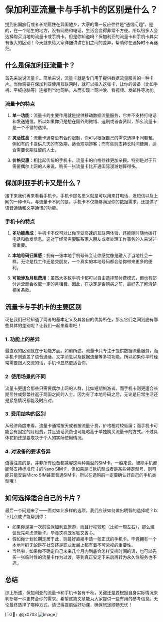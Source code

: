 # 保加利亚流量卡与手机卡的区别是什么？

提到出国旅行或者长期居住在异国他乡，大家的第一反应往往是“通信问题”。是的，在一个陌生的地方，没有网络和电话，生活会变得非常不方便。所以很多人会选择购买当地的流量卡或手机卡。但是你知道吗？保加利亚的流量卡和手机卡其实有很大的区别！今天就来给大家详细讲讲它们之间的差异，帮助你在选择时不再迷茫。

## 什么是保加利亚流量卡？

首先来说说流量卡。简单来说，流量卡就是专门用于提供数据流量服务的一种卡片。当你需要在保加利亚使用互联网时，就可以插入这张卡，让你的设备（比如手机、平板电脑等）连接到当地网络，从而实现上网冲浪、看视频、发邮件等功能。

### 流量卡的特点

1. **单一功能**：流量卡的主要作用就是提供移动数据流量服务，它并不支持打电话和发送短信。所以如果你只是想在国外刷微博、追剧或者查资料，那么流量卡是一个不错的选择。
   
2. **灵活性高**：流量卡通常没有合约限制，你可以根据自己的需求选择不同套餐。例如有的卡提供几天的有效期，适合短期游客；而有些则支持长时间使用，适合需要长期驻留的人士。

3. **价格实惠**：相比起传统的手机卡，流量卡的价格往往更加亲民。特别是对于只需要偶尔上网的人来说，购买一张流量卡比开通国际漫游划算得多。

## 保加利亚手机卡又是什么？

接下来我们再来看看手机卡。手机卡顾名思义就是可以用来打电话、发短信以及上网的一种卡片。与流量卡不同的是，手机卡不仅能够满足你的数据需求，还提供了语音通话和文字通讯的功能。

### 手机卡的特点

1. **多功能集成**：手机卡不仅可以让你享受高速的互联网体验，还能随时随地拨打电话和收发信息。这对于经常需要联系家人朋友或者处理工作事务的人来说非常重要。

2. **本地号码归属感**：拥有一张本地手机号码会让你感觉像是融入了当地社会一样。无论是找工作还是交朋友，一个真实的本地号码都会给你带来更多的便利。

3. **可能涉及月租费用**：虽然大多数手机卡都可以自由选择预付费模式，但也有部分运营商会收取一定的月租费。因此，在决定是否购买之前，最好先了解清楚相关条款。

## 流量卡与手机卡的主要区别

现在我们已经知道了两者的基本定义及其各自的优势所在，那么它们之间到底有哪些具体的差别呢？让我们一起来看看吧！

### 1. 功能上的差异

最直观的区别就在于功能方面。如前所述，流量卡只专注于提供数据流量服务，而手机卡则涵盖了语音通话、文字消息以及数据流量等多项功能。所以如果你平时经常需要跟人交流的话，手机卡显然更适合你。

### 2. 使用场景的不同

流量卡更适合那些只需要偶尔上网的人群，比如短期旅游者。而手机卡则更适合长期居住或频繁往返于两国之间的人士。因为有了本地号码之后，无论是日常生活还是紧急情况都能及时应对。

### 3. 费用结构的区别

从经济角度来看，流量卡通常按天或者按流量计费，价格相对较低廉；而手机卡可能会有固定的月租费，并且通话资费也可能略高于单独购买流量卡的方式。不过具体花销还是要取决于个人的实际使用情况。

### 4. 对设备的要求各异

值得注意的是，并非所有设备都兼容这两种类型的SIM卡。一般来说，智能手机都能够支持标准尺寸的Nano SIM卡，但如果是旧款机型或者是某些特定型号，则可能只能安装Micro SIM甚至普通SIM卡。所以在选购前一定要确认好自己的手机类型哦！

## 如何选择适合自己的卡片？

最后一个问题来了——面对如此多样的选项，我们应该如何做出明智的选择呢？以下几点或许能帮到你：

- 如果你是第一次前往保加利亚旅游，而且行程较短（比如一周左右），那么建议优先考虑流量卡。毕竟这样既省钱又省心。
- 假如你计划长期定居于此，则最好直接申请一张正式的手机卡。毕竟拥有一个本地号码无论是在社交还是职业发展上都有着不可忽视的重要性。
- 当然啦，如果你不确定自己未来几个月内到底会怎样安排时间的话，也可以先买一张临时性的流量卡作为过渡，等到真正安定下来后再转为永久性服务也不迟。

## 总结

综上所述，保加利亚的流量卡和手机卡各有千秋，关键还是要根据自身实际情况来判断哪一种更符合你的需求。希望这篇文章能为大家提供一些有用的参考信息。无论最终选择了哪种方式，请记得提前做好功课，确保旅途顺畅无忧！

[TG💪+ @jx0703 ![Image](https://github.com/user-attachments/assets/dbca1d08-cadb-493c-b0ec-ad6f7a83f270)]